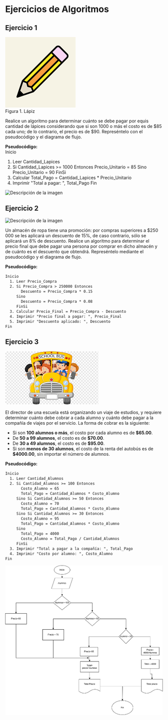 # Ejercicios de Algoritmos  

## Ejercicio 1  
![Descripción de la imagen](../Imagenes/images.png)  
Figura 1. Lápiz

Realice un algoritmo para determinar cuánto se debe pagar por equis cantidad de lápices considerando que si son 1000 o más el costo es de $85 cada uno; de lo contrario, el precio es de $90. Represéntelo con el pseudocódigo y el diagrama de flujo. 

**Pseudocódigo:**  
Inicio
  1. Leer Cantidad_Lapices
  2. Si Cantidad_Lapices >= 1000 Entonces
       Precio_Unitario = 85
     Sino
       Precio_Unitario = 90
     FinSi
  3. Calcular Total_Pago = Cantidad_Lapices * Precio_Unitario
  4. Imprimir "Total a pagar: ", Total_Pago
Fin

![Descripción de la imagen](../Imagenes/Diagrama%20sin%20título.drawio.png)


## Ejercicio 2  
![Descripción de la imagen](../Imagenes/conjunto-ropa-complementos-hombre-mujer-ilustraciones-prenda-armario-vestido-camisa-jeans-pantalones-dibujos-animados-aislado-blanco_74855-20713.avif)

Un almacén de ropa tiene una promoción: por compras superiores a $250 000 se les aplicará un descuento de 15%, de caso contrario, sólo se aplicará un 8% de descuento. Realice un algoritmo para determinar el precio final que debe pagar una persona por comprar en dicho almacén y de cuánto es el descuento que obtendrá. Represéntelo mediante el pseudocódigo y el diagrama de flujo. 

**Pseudocódigo:**
```
Inicio
  1. Leer Precio_Compra
  2. Si Precio_Compra > 250000 Entonces
       Descuento = Precio_Compra * 0.15
     Sino
       Descuento = Precio_Compra * 0.08
     FinSi
  3. Calcular Precio_Final = Precio_Compra - Descuento
  4. Imprimir "Precio final a pagar: ", Precio_Final
  5. Imprimir "Descuento aplicado: ", Descuento
Fin
```
## Ejercicio 3 
 ![Descripción de la imagen](../Imagenes/images%20(1).png)

El director de una escuela está organizando un viaje de estudios, y requiere determinar cuánto debe cobrar a cada alumno y cuánto debe pagar a la compañía de viajes por el servicio. La forma de cobrar es la siguiente:  
- Si son **100 alumnos o más**, el costo por cada alumno es de **$65.00**.  
- De **50 a 99 alumnos**, el costo es de **$70.00**.  
- De **30 a 49 alumnos**, el costo es de **$95.00**.  
- Si son **menos de 30 alumnos**, el costo de la renta del autobús es de **$4000.00**, sin importar el número de alumnos.  

**Pseudocódigo:**
```
Inicio
  1. Leer Cantidad_Alumnos
  2. Si Cantidad_Alumnos >= 100 Entonces
       Costo_Alumno = 65
       Total_Pago = Cantidad_Alumnos * Costo_Alumno
     Sino Si Cantidad_Alumnos >= 50 Entonces
       Costo_Alumno = 70
       Total_Pago = Cantidad_Alumnos * Costo_Alumno
     Sino Si Cantidad_Alumnos >= 30 Entonces
       Costo_Alumno = 95
       Total_Pago = Cantidad_Alumnos * Costo_Alumno
     Sino
       Total_Pago = 4000
       Costo_Alumno = Total_Pago / Cantidad_Alumnos
     FinSi
  3. Imprimir "Total a pagar a la compañía: ", Total_Pago
  4. Imprimir "Costo por alumno: ", Costo_Alumno
Fin
```

![Descripción de la imagen](../Imagenes/Diagramaalumnos.drawio.png)

